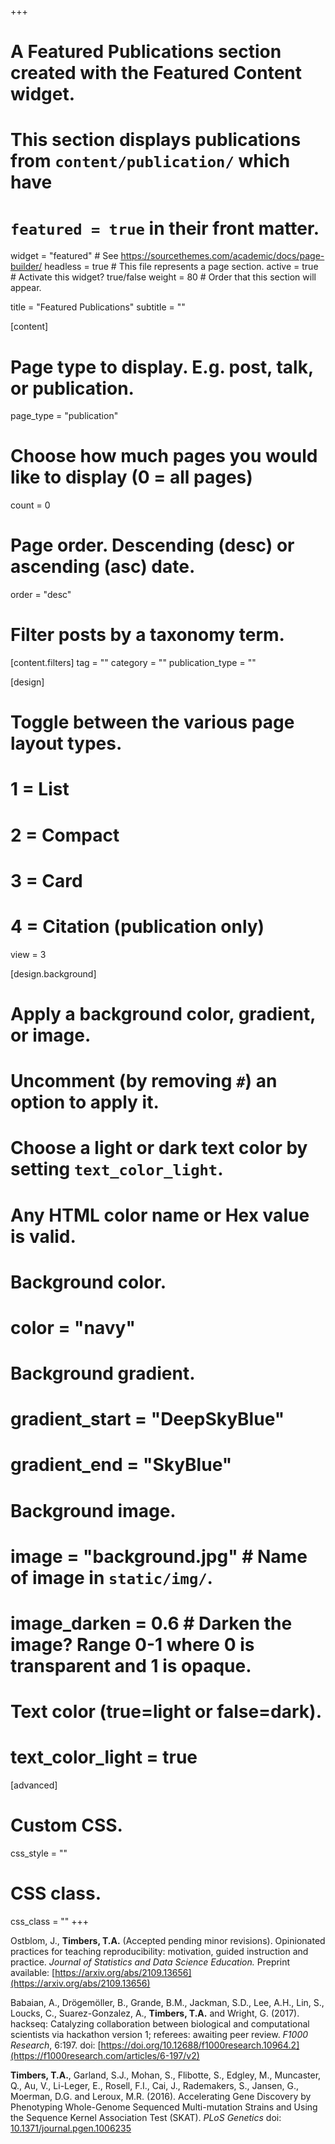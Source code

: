 +++
# A Featured Publications section created with the Featured Content widget.
# This section displays publications from `content/publication/` which have
# `featured = true` in their front matter.

widget = "featured"  # See https://sourcethemes.com/academic/docs/page-builder/
headless = true  # This file represents a page section.
active = true  # Activate this widget? true/false
weight = 80  # Order that this section will appear.

title = "Featured Publications"
subtitle = ""

[content]
  # Page type to display. E.g. post, talk, or publication.
  page_type = "publication"
  
  # Choose how much pages you would like to display (0 = all pages)
  count = 0

  # Page order. Descending (desc) or ascending (asc) date.
  order = "desc"

  # Filter posts by a taxonomy term.
  [content.filters]
    tag = ""
    category = ""
    publication_type = ""
  
[design]
  # Toggle between the various page layout types.
  #   1 = List
  #   2 = Compact
  #   3 = Card
  #   4 = Citation (publication only)
  view = 3
  
[design.background]
  # Apply a background color, gradient, or image.
  #   Uncomment (by removing `#`) an option to apply it.
  #   Choose a light or dark text color by setting `text_color_light`.
  #   Any HTML color name or Hex value is valid.
  
  # Background color.
  # color = "navy"
  
  # Background gradient.
  # gradient_start = "DeepSkyBlue"
  # gradient_end = "SkyBlue"
  
  # Background image.
  # image = "background.jpg"  # Name of image in `static/img/`.
  # image_darken = 0.6  # Darken the image? Range 0-1 where 0 is transparent and 1 is opaque.

  # Text color (true=light or false=dark).
  # text_color_light = true  
  
[advanced]
 # Custom CSS. 
 css_style = ""
 
 # CSS class.
 css_class = ""
+++

Ostblom, J., **Timbers, T.A.** (Accepted pending minor revisions). Opinionated practices for teaching reproducibility: motivation, guided instruction and practice. *Journal of Statistics and Data Science Education.* Preprint available: [https://arxiv.org/abs/2109.13656](https://arxiv.org/abs/2109.13656)

Babaian, A., Drögemöller, B., Grande, B.M., Jackman, S.D., Lee, A.H., Lin, S., Loucks, C., Suarez-Gonzalez, A., **Timbers, T.A.** and Wright, G. (2017). hackseq: Catalyzing collaboration between biological and computational scientists via hackathon version 1; referees: awaiting peer review. *F1000 Research*, 6:197. doi: [https://doi.org/10.12688/f1000research.10964.2](https://f1000research.com/articles/6-197/v2)

**Timbers, T.A.**, Garland, S.J., Mohan, S., Flibotte, S., Edgley, M., Muncaster, Q., Au, V., Li-Leger, E., Rosell, F.I., Cai, J., Rademakers, S., Jansen, G., Moerman, D.G. and Leroux, M.R. (2016). Accelerating Gene Discovery by Phenotyping Whole-Genome Sequenced Multi-mutation Strains and Using the Sequence Kernel Association Test (SKAT). *PLoS Genetics* doi: [10.1371/journal.pgen.1006235](https://journals.plos.org/plosgenetics/article?id=10.1371/journal.pgen.1006235)




